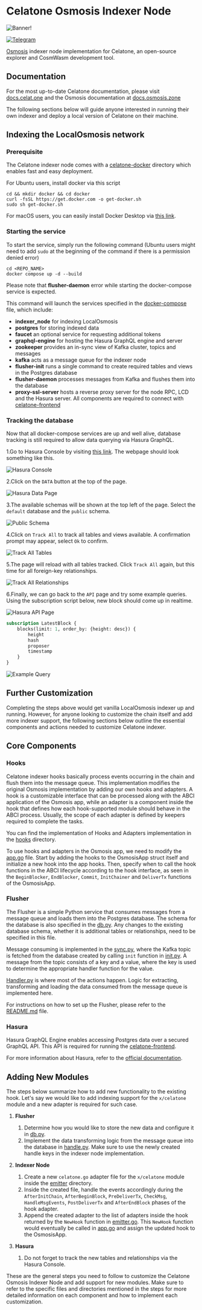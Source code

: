 # Celatone Osmosis Indexer Node

![Banner!](./banner.png)

[![Telegram](https://badgen.net/badge/icon/telegram?icon=telegram&label)](https://t.me/celatone_announcements)

[Osmosis](https://www.github.com/osmosis-labs/osmosis) indexer node implementation for Celatone, an open-source 
explorer and CosmWasm development tool. 

## Documentation

For the most up-to-date Celatone documentation, please visit
[docs.celat.one](https://docs.celat.one/) and the Osmosis documentation at
[docs.osmosis.zone](https://docs.osmosis.zone/)

The following sections below will guide anyone interested in running their own indexer and deploy a local version of 
Celatone on their machine.

## Indexing the LocalOsmosis network

### Prerequisite

The Celatone indexer node comes with a [celatone-docker](../celatone-docker) directory which enables fast and
easy deployment.

For Ubuntu users, install docker via this script
```shell
cd && mkdir docker && cd docker
curl -fsSL https://get.docker.com -o get-docker.sh
sudo sh get-docker.sh
```

For macOS users, you can easily install Docker Desktop 
via [this link](https://docs.docker.com/desktop/install/mac-install/).

### Starting the service

To start the service, simply run the following command 
(Ubuntu users might need to add `sudo` at the beginning of the command if there is a permission denied error)

```shell
cd <REPO_NAME>
docker compose up -d --build
```

Please note that **flusher-daemon** error while starting the docker-compose service is expected.

This command will launch the services specified in the [docker-compose](../docker-compose.yml) file, 
which include:

- **indexer_node** for indexing LocalOsmosis
- **postgres** for storing indexed data
- **faucet** an optional service for requesting additional tokens
- **graphql-engine** for hosting the Hasura GraphQL engine and server
- **zookeeper** provides an in-sync view of Kafka cluster, topics and messages
- **kafka** acts as a message queue for the indexer node
- **flusher-init** runs a single command to create required tables and views in the Postgres database
- **flusher-daemon** processes messages from Kafka and flushes them into the database
- **proxy-ssl-server** hosts a reverse proxy server for the node RPC, LCD and the Hasura server. All components are required to connect with [celatone-frontend](https://www.github.com/alleslabs/celatone-frontend)

### Tracking the database

Now that all docker-compose services are up and well alive,
database tracking is still required to allow data querying via Hasura GraphQL.

1.Go to Hasura Console by visiting [this link](http://localhost/hasura). The webpage should look something like this.

![Hasura Console](docs/hasura-1.png)

2.Click on the `DATA` button at the top of the page.

![Hasura Data Page](docs/hasura-2.png)

3.The available schemas will be shown at the top left of the page. Select the `default` database and the `public` schema.

![Public Schema](docs/hasura-4.png)

4.Click on `Track All` to track all tables and views available. A confirmation prompt may appear, select `Ok` to confirm.

![Track All Tables](docs/hasura-3.png)

5.The page will reload with all tables tracked. Click `Track All` again, but this time for all foreign-key relationships.

![Track All Relationships](docs/hasura-5.png)

6.Finally, we can go back to the `API` page and try some example queries.
Using the subscription script below, new block should come up in realtime.

![Hasura API Page](docs/hasura-7.png)

```graphql
subscription LatestBlock {
    blocks(limit: 1, order_by: {height: desc}) {
        height
        hash
        proposer
        timestamp
    }
}
```

![Example Query](docs/hasura-6.png)

## Further Customization

Completing the steps above would get vanilla LocalOsmosis indexer up and running.
However, for anyone looking to customize the chain itself and add more indexer support, 
the following sections below outline the essential components and actions needed to customize Celatone indexer.

## Core Components

### Hooks

Celatone indexer hooks basically process events occurring in the chain and flush them into the message queue. 
This implementation modifies the original Osmosis implementation by adding our own hooks and adapters.
A hook is a customizable interface that can be processed along with the ABCI application of the Osmosis app, while an 
adapter is a component inside the hook that defines how each hook-supported module should behave in the ABCI process.
Usually, the scope of each adapter is defined by keepers required to complete the tasks.

You can find the implementation of Hooks and Adapters implementation in the [hooks](../hooks) directory.

To use hooks and adapters in the Osmosis app, we need to modify the [app.go](../app/app.go) file. 
Start by adding the hooks to the OsmosisApp struct itself and initialize a new hook into the app hooks. 
Then, specify when to call the hook functions in the ABCI lifecycle according to the
hook interface, as seen in the `BeginBlocker`, `EndBlocker`, `Commit`, `InitChainer` and `DeliverTx` functions of the 
OsmosisApp.

### Flusher

The Flusher is a simple Python service that consumes messages from a message queue 
and loads them into the Postgres database. 
The schema for the database is also specified in the [db.py](../flusher/flusher/db.py). 
Any changes to the existing database schema, whether it is additional tables or relationships, need to be specified
in this file.

Message consuming is implemented in the [sync.py](../flusher/flusher/sync.py), where the Kafka topic is fetched from the
database created by calling `init` function in [init.py](../flusher/flusher/init.py).
A message from the topic consists of a key and a value, where the key is used to determine the appropriate handler 
function for the value.

[Handler.py](../flusher/flusher/handler.py) is where most of the actions happen.
Logic for extracting, transforming and loading the data consumed from the message queue is implemented here.

For instructions on how to set up the Flusher, please refer to the [README.md](../flusher/README.md) file.

### Hasura

Hasura GraphQL Engine enables accessing Postgres data over a secured GraphQL API.
This API is required for running the [celatone-frontend](https://www.github.com/alleslabs/celatone-frontend).

For more information about Hasura, refer to the [official documentation](https://hasura.io/docs/latest/index/). 

## Adding New Modules

The steps below summarize how to add new functionality to the existing hook. 
Let's say we would like to add indexing support for the `x/celatone` module and a new adapter is required 
for such case.

1. **Flusher**
   1. Determine how you would like to store the new data and configure it in [db.py](../flusher/flusher/db.py).
   2. Implement the data transforming logic from the message queue into the database in 
   [handle.py](../flusher/flusher/handler.py). 
   Make sure to use the newly created handle keys in the indexer node implementation.

2. **Indexer Node**
   1. Create a new `celatone.go` adapter file for the `x/celatone` module inside the [emitter](../hooks/emitter) 
   directory.
   2. Inside the created file, handle the events accordingly during the `AfterInitChain`, `AfterBeginBlock`, 
   `PreDeliverTx`, `CheckMsg`, `HandleMsgEvents`, `PostDeliverTx` and `AfterEndBlock` phases of the hook adapter.
   3. Append the created adapter to the list of adapters inside the hook returned by the `NewHook` function 
   in [emitter.go](../hooks/emitter/emitter.go). 
   This `NewHook` function would eventually be called in [app.go](../app/app.go) and assign the updated hook to the 
   OsmosisApp.

3. **Hasura**
   1. Do not forget to track the new tables and relationships via the Hasura Console.

These are the general steps you need to follow to customize the Celatone Osmosis Indexer Node and add support for new 
modules. 
Make sure to refer to the specific files and directories mentioned in the steps for more detailed information 
on each component and how to implement each customization.

